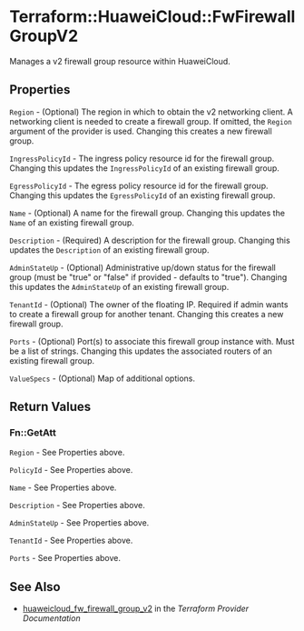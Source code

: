 # Terraform::HuaweiCloud::FwFirewallGroupV2

Manages a v2 firewall group resource within HuaweiCloud.

## Properties

`Region` - (Optional) The region in which to obtain the v2 networking client. A networking client is needed to create a firewall group. If omitted, the `Region` argument of the provider is used. Changing this creates a new firewall group.

`IngressPolicyId` - The ingress policy resource id for the firewall group. Changing this updates the `IngressPolicyId` of an existing firewall group.

`EgressPolicyId` - The egress policy resource id for the firewall group. Changing this updates the `EgressPolicyId` of an existing firewall group.

`Name` - (Optional) A name for the firewall group. Changing this updates the `Name` of an existing firewall group.

`Description` - (Required) A description for the firewall group. Changing this updates the `Description` of an existing firewall group.

`AdminStateUp` - (Optional) Administrative up/down status for the firewall group (must be "true" or "false" if provided - defaults to "true"). Changing this updates the `AdminStateUp` of an existing firewall group.

`TenantId` - (Optional) The owner of the floating IP. Required if admin wants to create a firewall group for another tenant. Changing this creates a new firewall group.

`Ports` - (Optional) Port(s) to associate this firewall group instance with. Must be a list of strings. Changing this updates the associated routers of an existing firewall group.

`ValueSpecs` - (Optional) Map of additional options.


## Return Values

### Fn::GetAtt

`Region` - See Properties above.

`PolicyId` - See Properties above.

`Name` - See Properties above.

`Description` - See Properties above.

`AdminStateUp` - See Properties above.

`TenantId` - See Properties above.

`Ports` - See Properties above.

## See Also

* [huaweicloud_fw_firewall_group_v2](https://www.terraform.io/docs/providers/huaweicloud/r/fw_firewall_group_v2.html) in the _Terraform Provider Documentation_